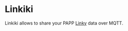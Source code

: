 
# Linkiki

Linkiki allows to share your PAPP [Linky](https://fr.wikipedia.org/wiki/Linky) data over MQTT.
